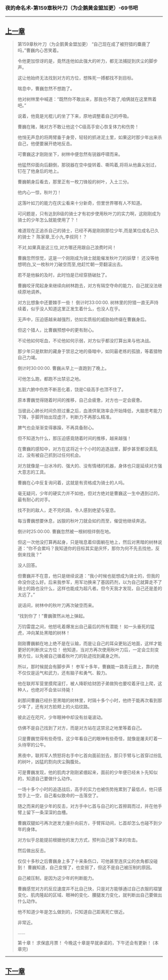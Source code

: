 ### 夜的命名术-第159章秋叶刀（为企鹅黄金盟加更）-69书吧

--------
[上一章](./62787cb2c1b2bbbda45cabae3573efb9.md)
--------


>
>
>
>第159章秋叶刀（为企鹅黄金盟加更）
>“自己现在成了被狩猎的麋鹿了吗，”曹巍内心苦笑着。
>
>令他更加惊讶的是，竟然连他如此强大的听力，都无法捕捉到庆尘的脚步声。
>
>这让他始终无法找到对方的方位，想殊死一搏都找不到目标。
>
>喘息中，曹巍忽然不想跑了。
>
>他对树林里中喊道：“既然你不敢出来，那我也不跑了,咱俩就在这里熬着吧。”
>
>说着，他竟是光棍儿的坐了下来，原地调整着自己的呼吸。
>
>曹巍在赌，赌对方不敢让他这个C级高手安心恢复体力和伤势！
>
>他悄无声息的将两臂垂于身旁，轻轻的抓进泥土里，如果这时那少年出来杀自己，他便要展开绝地反击。
>
>可曹巍这才刚刚坐下，树林中便忽然有锐器呼啸而来。
>
>他猛然仰面向后翻倒，那锐器在空中旋转着、嘶鸣着,将将从他鼻尖划过，钉在了他身后的地上。
>
>曹巍朝身后看去，那里正有一枚刀锋般的树叶，入土三分。
>
>他内心一惊，秋叶刀！
>
>这落叶如刀的能力在庆尘看来十分新奇，但里世界哪有人不知道。
>
>可问题是，只有达到B级的骑士才有初步使用秋叶刀的实力啊，这刚刚成为骑士的少年怎么就能使用了？！
>
>难道现在正追杀自己的骑士，已经不再是刚刚那位少年,而是某位成名已久的骑士？
>陈家章,王小九,李叔同！？
>
>不对,如果真是这三位,对方哪还用跟自己浪费时间！
>
>曹巍忽然惊觉，这是一个刚刚成为骑士就能催发秋叶刀的妖孽！
>还没等他想明白,又一枚秋叶刀破空而至,他赶忙朝一旁翻滚出去。
>
>若不是他躲的及时，此时怕是已经穿肠破肚了。
>
>曹巍咬牙爬起身来继续向树林跑去，对方有隔空夺命的能力，自己就没法继续原地调养。
>
>对方比想象中还要棘手一些！
>倒计时33:00:00.
>树林里的狩猎一直无声持续着，似乎没人知道这里正发生着什么，也没人在乎。
>
>无声中，压迫感越来越强烈，彷如实质般的威胁始终缀在曹巍身后。
>
>但这个猎人，比曹巍预想中的更有耐心。
>
>不论他如何呕血，不论他如何示弱，对方似乎都没打算出来与他决战。
>
>那少年只是默默的藏身于禁忌之地的昏暗中，如同最老练的孤狼，等着猎物自己力竭。
>
>倒计时30:00:00.
>曹巍从早上一直跑到了晚上。
>
>可他怎么跑，都跑不出禁忌之地。
>
>五脏六腑中伤势不断恶化着，饶是C级高手也顶不住了。
>
>原本曹巍觉得随着时间的推移，自己会疲惫，对方也一定会疲惫。
>
>当彼此心肺长时间负担过重之后，血液供氧效率会开始降低，大脑思考能力下降，手脚开始出现虚汗，判断力不再那么精准。
>
>脾气也会渐渐变得暴躁，不再具备耐心。
>
>但不知道为什么，那压迫感竟随着时间的推移，越来越强！
>
>在曹巍的感知中，对方在这将近十个小时的追逐战里，脚步甚至都没紊乱过，没有被自己抓到过任何机会。
>
>对方就像是一台冰冷的、强大的、没有情绪的机器，身体也只是延续对方强大意志的工具。
>
>曹巍在心中反复询问着，这就是有资格成为骑士的人吗。
>
>毫无疑问，少年的硬实力并不如他，但对方绝对是曹巍这一生中遇到过的，最有耐心的对手。
>
>找不到的敌人，走不完的路，令人感到绝望与窒息。
>
>每当曹巍想要休息，凶狠的秋叶刀就会如约而至，催促他继续奔逃。
>
>倒计时25:00:00.
>曹巍忽然被一根树枝绊倒在地。
>
>但这一次他没打算再起身，只是喘息着仰面躺在地上，然后对黑暗的树林说道：“你不会累吗？我知道你的目标其实是庆怀，那你为何不先去找他，反倒来找我？”
>
>没人回答。
>
>但曹巍并不在意，他只是继续说道：“我小时候也挺想成为骑士的，但我的命没你这么好。后来我参军，用军功换来了基因药剂，以为自己就算走不了骑士的路也没什么，这样也能成为超凡者。但今天我才发现，自己还是差的太远了。”
>
>说话间，树林中的秋叶刀再次破空而来。
>
>“找到你了！”曹巍骤然从地上弹起。
>
>万钧雷霆之间，他怒吼着爆发出自己最后的所有潜能！
>如一头垂死的猛虎，冲向某处黑暗的树林！
>
>刚刚曹巍躺在地上绝不是在认输，而是让自己的耳朵更贴近地面，这样才能更好的判断庆尘方位！
>他知道，当对方再次使用秋叶刀后，一定会立刻变换方位，以免被自己循着秋叶刀的轨迹找到藏身之所。
>
>所以，那时候就会有脚步声！
>参军十多年，曹巍能一路青云直上，靠的绝不仅仅是运气和武力，还有脑子和勇气、毅力。
>
>他在联邦军营里摸爬滚打，被人降职给财团子弟做狗也要咬着牙往上爬，这种人，也绝对不会坐以待毙！
>
>刹那间曹巍已经扑至黑暗的树林里，时隔十多个小时，他终于能再次看到那少年了，还有对方脸颊上的火焰纹路。
>
>彼此近在咫尺，少年眼神中却没有丝毫波动。
>
>仿佛不是自己找到了对方，而是对方站在这禁忌之地里等着自己。
>
>只是曹巍觉得有些奇怪，这少年看自己的眼神有些奇怪，就像是屠夫盯着一头待宰的公牛。
>
>黑夜中，联邦军人愤怒将右手中匕首向面前划去，那只手臂与匕首穿过纷乱的树叶，凶猛的割向庆尘胸腹处。
>
>可是曹巍发现，他的肌肉才刚刚紧绷起来，面前的少年便已经未卜先知似的，知道自己要做什么动作。
>
>一场十多个小时的追逐战后，高手的实力也被伤势拖累到了最低点，他只感觉手上一空，自己看似致命的一击落空了。
>
>随之而来的是少年的反击，对方手中匕首与自己的匕首擦肩而过，并在他手臂上留下一条深深的血槽。
>
>曹巍双腿如弓再次迸发力量扑向前方，手臂挥动间，匕首却怎么也碰不到少年的身体。
>
>对方似乎总能提前根据他的发力方式，预判自己接下来的攻击。
>
>然后做出反击。
>
>仅仅十多秒之后曹巍身上多了十来条伤口，可他甚至连庆尘的衣角都没碰到！
>曹巍知道，自己变慢了，也变弱了，但这不是自己被压制的原因。
>
>自己被压制，是因为这少年的判断能力。
>
>曹巍感觉对方的反应速度并不比自己快，只是对方能够通过自己衣服的褶皱变化、肌肉隆起的区域、眼神的变化、腰腿发力变化，就判断出自己要做出什么动作。
>
>他不知道少年是怎么做到的，只知道自己距离死亡很近。
>
>非常近。
>
>……
>
>第十章！
>求保底月票！
>今晚这十章是早就承诺的，下午还会有更新！
>(本章完)
>
>

--------
[下一章](./4f306a8fe628f74c62bc52150072e83d.md)
--------
